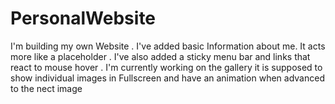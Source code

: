 # PersonalWebsite
I'm building my own Website
. I've added basic Information about me. It acts more like a placeholder
. I've also added a sticky menu bar and links that react to mouse hover
. I'm currently working on the gallery it is supposed to show individual images in Fullscreen and have an animation when advanced to the nect image
